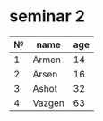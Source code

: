 # seminar 2

|№| name | age |
|-|------|-----|
 1| Armen | 14
 2|Arsen  | 16
 3| Ashot | 32
 4|Vazgen | 63

 
